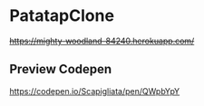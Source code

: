 # PatatapClone

~~https://mighty-woodland-84240.herokuapp.com/~~

## Preview Codepen 
https://codepen.io/Scapigliata/pen/QWpbYpY
